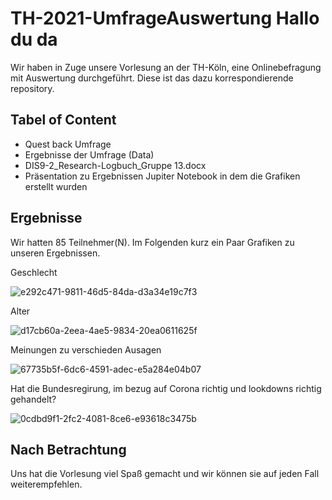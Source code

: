 # TH-2021-UmfrageAuswertung Hallo du da

Wir haben in Zuge unsere Vorlesung an der TH-Köln, eine Onlinebefragung mit Auswertung durchgeführt. Diese ist das dazu korrespondierende repository. 
## Tabel of Content
+ Quest back Umfrage
+ Ergebnisse der Umfrage (Data)
+ DIS9-2_Research-Logbuch_Gruppe 13.docx
+ Präsentation zu Ergebnissen
Jupiter Notebook in dem die Grafiken erstellt wurden

## Ergebnisse
Wir hatten 85 Teilnehmer(N). Im Folgenden kurz ein Paar Grafiken zu unseren Ergebnissen.

Geschlecht


![e292c471-9811-46d5-84da-d3a34e19c7f3](https://user-images.githubusercontent.com/65913602/123544917-e3dc7500-d755-11eb-963a-96a90cc576b6.png)


Alter


![d17cb60a-2eea-4ae5-9834-20ea0611625f](https://user-images.githubusercontent.com/65913602/123544921-e50da200-d755-11eb-86f8-9077c7de3c5b.png)


Meinungen zu verschieden Ausagen


![67735b5f-6dc6-4591-adec-e5a284e04b07](https://user-images.githubusercontent.com/65913602/123544923-e8089280-d755-11eb-8559-47a9ab717cff.png)


Hat die Bundesregirung, im bezug auf Corona richtig und lookdowns richtig gehandelt?


![0cdbd9f1-2fc2-4081-8ce6-e93618c3475b](https://user-images.githubusercontent.com/65913602/123544926-e939bf80-d755-11eb-83b4-cee2ef9e47e4.png)


## Nach Betrachtung
Uns hat die Vorlesung viel Spaß gemacht und wir können sie auf jeden Fall weiterempfehlen. 

